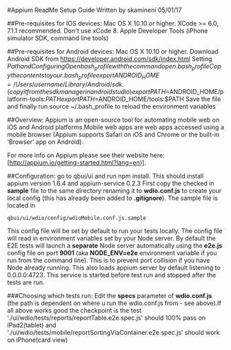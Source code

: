 #Appium ReadMe Setup Guide
Written by skamineni 05/01/17

##Pre-requisites for IOS devices:
Mac OS X 10.10 or higher.
XCode >= 6.0, 7.1.1 recommended. Don't use xCode 8.
Apple Developer Tools (iPhone simulator SDK, command line tools)

##Pre-requisites for Android devices:
Mac OS X 10.10 or higher.
Download Android SDK from https://developer.android.com/sdk/index.html
Setting $Path and Configuring
    Open bash_profile with the command open .bash_profile
    Copy the contents to your .bash_profile
    export ANDROID_HOME=/Users/username/Library/Android/sdk .  (copy it from the sdk manager in android studio)
    export PATH=$ANDROID_HOME/platform-tools:$PATH
    export PATH=$ANDROID_HOME/tools:$PATH
    Save the file and finally run source ~/.bash_profile to reload the environment variables



##Overview:
Appium is an open-source tool for automating mobile web on iOS and Android platforms.Mobile web apps are web apps accessed using a mobile browser (Appium supports Safari on iOS and Chrome or the built-in ‘Browser’ app on Android).

For more info on Appium please see their website here: [http://appium.io/getting-started.html?lang=en)].

##Configuration:
go to qbui/ui and run npm install. This should install appium version 1.6.4 and appium-service 0.2.3
First copy the checked in **sample** file to the same directory renaming it to **wdio.conf.js** to create your local config (this has already been added to **.gitignore**). The sample file is located in

`qbui/ui/wdio/config/wdioMobile.conf.js.sample`

This config file will be set by default to run your tests locally. The config file will read in environment variables set by your Node server.
By default the E2E tests will launch a **separate** Node server automatically using the **e2e.js** config file on port **9001** (aka **NODE_ENV=e2e** environment variable if you run from the command line).
This is to prevent port collision if you have Node already running. This also loads appium server by default listening to 0.0.0.0:4723. This service is started before test run and stopped after the tests are run.

###Choosing which tests run:
Edit the **specs** parameter of **wdio.conf.js** (the path is dependent on where u run the wdio.conf.js from - see above).If all above works good the checkpoint is the test './ui/wdio/tests/reports/reportTable.e2e.spec.js' should 100% pass on iPad2(tablet)
and './ui/wdio/tests/mobile/reportSortingViaContainer.e2e.spec.js' should work on iPhone(card view)




